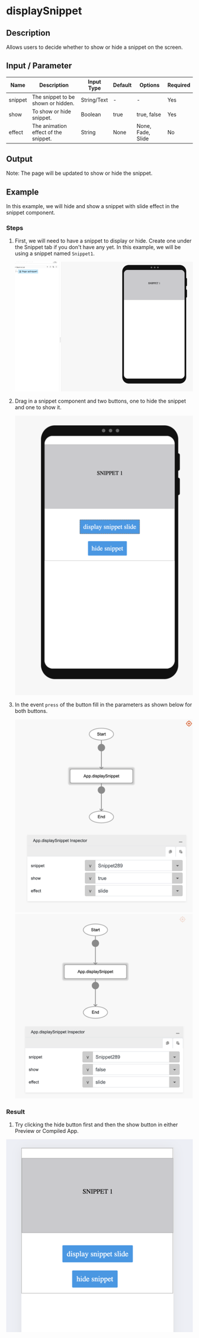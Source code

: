 # displaySnippet

## Description

Allows users to decide whether to show or hide a snippet on the screen.

## Input / Parameter

| Name | Description | Input Type | Default | Options | Required |
| ------ | ------ | ------ | ------ | ------ | ------ |
| snippet | The snippet to be shown or hidden. | String/Text | - | - | Yes |
| show | To show or hide snippet. | Boolean | true | true, false | Yes |
| effect | The animation effect of the snippet. | String | None | None, Fade, Slide | No |

## Output

Note: The page will be updated to show or hide the snippet.

## Example

In this example, we will hide and show a snippet with slide effect in the snippet component.

### Steps

1. First, we will need to have a snippet to display or hide. Create one under the Snippet tab if you don't have any yet. In this example, we will be using a snippet named `Snippet1`.

    ![](./displaySnippet-step-1.png)

2. Drag in a snippet component and two buttons, one to hide the snippet and one to show it. 
   
    ![](./displaySnippet-step-2.png)

3. In the event `press` of the button fill in the parameters as shown below for both buttons. 
   
    ![](./displaySnippet-step-3.png)
    ![](./displaySnippet-step-4.png)

### Result

1. Try clicking the hide button first and then the show button in either Preview or Compiled App. 

![](./displaySnippet-result-1.png)

